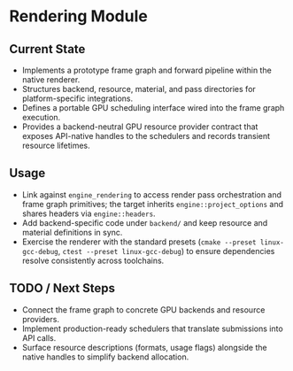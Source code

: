 # Rendering Module

## Current State

- Implements a prototype frame graph and forward pipeline within the native renderer.
- Structures backend, resource, material, and pass directories for platform-specific integrations.
- Defines a portable GPU scheduling interface wired into the frame graph execution.
- Provides a backend-neutral GPU resource provider contract that exposes API-native handles to the schedulers and
  records transient resource lifetimes.

## Usage

- Link against `engine_rendering` to access render pass orchestration and frame graph primitives; the target inherits `engine::project_options` and shares headers via `engine::headers`.
- Add backend-specific code under `backend/` and keep resource and material definitions in sync.
- Exercise the renderer with the standard presets (`cmake --preset linux-gcc-debug`, `ctest --preset linux-gcc-debug`) to ensure dependencies resolve consistently across toolchains.

## TODO / Next Steps

- Connect the frame graph to concrete GPU backends and resource providers.
- Implement production-ready schedulers that translate submissions into API calls.
- Surface resource descriptions (formats, usage flags) alongside the native handles to simplify backend allocation.

